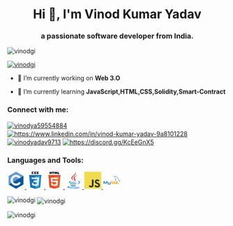 <h1 align="center">Hi 👋, I'm Vinod Kumar Yadav</h1>
<h3 align="center">a passionate software developer from India.</h3>

<p align="left"> <img src="https://komarev.com/ghpvc/?username=vinodgi&label=Profile%20views&color=0e75b6&style=flat" alt="vinodgi" /> </p>

<p align="left"> <a href="https://github.com/ryo-ma/github-profile-trophy"><img src="https://github-profile-trophy.vercel.app/?username=vinodgi" alt="vinodgi" /></a> </p>

- 🔭 I’m currently working on **Web 3.O**

- 🌱 I’m currently learning **JavaScript,HTML,CSS,Solidity,Smart-Contract**

<h3 align="left">Connect with me:</h3>
<p align="left">
<a href="https://twitter.com/vinodya59554884" target="blank"><img align="center" src="https://raw.githubusercontent.com/rahuldkjain/github-profile-readme-generator/master/src/images/icons/Social/twitter.svg" alt="vinodya59554884" height="30" width="40" /></a>
<a href="https://linkedin.com/in/https://www.linkedin.com/in/vinod-kumar-yadav-9a8101228" target="blank"><img align="center" src="https://raw.githubusercontent.com/rahuldkjain/github-profile-readme-generator/master/src/images/icons/Social/linked-in-alt.svg" alt="https://www.linkedin.com/in/vinod-kumar-yadav-9a8101228" height="30" width="40" /></a>
<a href="https://instagram.com/vinodyadav9713" target="blank"><img align="center" src="https://raw.githubusercontent.com/rahuldkjain/github-profile-readme-generator/master/src/images/icons/Social/instagram.svg" alt="vinodyadav9713" height="30" width="40" /></a>
<a href="https://discord.gg/https://discord.gg/KcEeGnX5" target="blank"><img align="center" src="https://raw.githubusercontent.com/rahuldkjain/github-profile-readme-generator/master/src/images/icons/Social/discord.svg" alt="https://discord.gg/KcEeGnX5" height="30" width="40" /></a>
</p>

<h3 align="left">Languages and Tools:</h3>
<p align="left"> <a href="https://www.cprogramming.com/" target="_blank" rel="noreferrer"> <img src="https://raw.githubusercontent.com/devicons/devicon/master/icons/c/c-original.svg" alt="c" width="40" height="40"/> </a> <a href="https://www.w3schools.com/css/" target="_blank" rel="noreferrer"> <img src="https://raw.githubusercontent.com/devicons/devicon/master/icons/css3/css3-original-wordmark.svg" alt="css3" width="40" height="40"/> </a> <a href="https://www.w3.org/html/" target="_blank" rel="noreferrer"> <img src="https://raw.githubusercontent.com/devicons/devicon/master/icons/html5/html5-original-wordmark.svg" alt="html5" width="40" height="40"/> </a> <a href="https://www.java.com" target="_blank" rel="noreferrer"> <img src="https://raw.githubusercontent.com/devicons/devicon/master/icons/java/java-original.svg" alt="java" width="40" height="40"/> </a> <a href="https://developer.mozilla.org/en-US/docs/Web/JavaScript" target="_blank" rel="noreferrer"> <img src="https://raw.githubusercontent.com/devicons/devicon/master/icons/javascript/javascript-original.svg" alt="javascript" width="40" height="40"/> </a> <a href="https://www.mysql.com/" target="_blank" rel="noreferrer"> <img src="https://raw.githubusercontent.com/devicons/devicon/master/icons/mysql/mysql-original-wordmark.svg" alt="mysql" width="40" height="40"/> </a> </p>

<p><img align="left" src="https://github-readme-stats.vercel.app/api/top-langs?username=vinodgi&show_icons=true&locale=en&layout=compact" alt="vinodgi" /></p>

<p>&nbsp;<img align="center" src="https://github-readme-stats.vercel.app/api?username=vinodgi&show_icons=true&locale=en" alt="vinodgi" /></p>

<p><img align="center" src="https://github-readme-streak-stats.herokuapp.com/?user=vinodgi&" alt="vinodgi" /></p>
